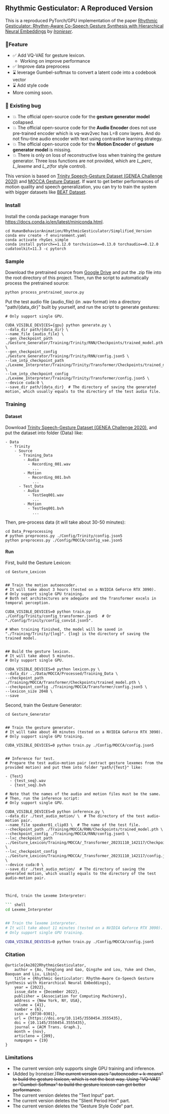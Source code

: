 ## Rhythmic Gesticulator: A Reproduced Version

This is a reproduced PyTorch/GPU implementation of the paper [Rhythmic Gesticulator: Rhythm-Aware Co-Speech Gesture Synthesis with Hierarchical Neural Embeddings](https://pku-mocca.github.io/Rhythmic-Gesticulator-Page/) by *[Ironieser](https://github.com/Ironeiser)*.  
### 🚩Feature 
- &#x2705;  Add VQ-VAE for gesture lexicon.  
   - Working on improve performance
- &#x2705;  Improve data preprocess
- &#x231B;  leverage Gumbel-softmax to convert a latent code into a codebook vector
- &#x231B;  Add style code
- More coming soon.
###  🐛 Existing bug 
- 💥  The official  open-source code for the **gesture generator model** collapsed.
- 💥  The official  open-source code for the **Audio Encoder** does not use pre-trained encoder which is vq-wav2vec has L=8 conv layers. And do not finu-tine audio encoder with text using contrastive learning strategy.
- 💥 The official  open-source code for the **Motion Encoder** of  **gesture generator model**  is missing.
- 💥 There is only on loss of reconstructive loss when training the gesture generator. Three loss functions are not provided, which are *L_perc*, *L_lexeme* and *L_z*(for style control). 

This version is based on [Trinity Speech-Gesture Dataset (GENEA Challenge 2020)](https://trinityspeechgesture.scss.tcd.ie/) and  [MOCCA Gesture Dataset](https://github.com/Aubrey-ao/HumanBehaviorAnimation/tree/main/HumanBehaviorAnimation/RhythmicGesticulator/MOCCA_Gesture_Dataset).
If want to get better performances of motion quality and speech generalization, you can try to train the system with bigger datasets like [BEAT Dataset](https://github.com/PantoMatrix/BEAT).

### Install

Install the conda package manager from https://docs.conda.io/en/latest/miniconda.html.

``` shell
cd HumanBehaviorAnimation/RhythmicGesticulator/Simplified_Version
conda env create -f environment.yaml
conda activate rhyGes_simple
conda install pytorch==1.12.0 torchvision==0.13.0 torchaudio==0.12.0 cudatoolkit=11.3 -c pytorch
```

### Sample

Download the pretrained source from [Google Drive](https://drive.google.com/file/d/1oIbZygcHivxWcRkIki3zis6LhCklpm8L/view?usp=sharing) and put the .zip file into the root directory of this project. Then, run the script to automatically process the pretrained source:

``` shell
python process_pretrained_source.py
```

Put the test audio file {audio_file} (in .wav format) into a directory "path/{data_dir}" built by yourself, and run the script to generate gestures:

``` shell
# Only support single GPU.

CUDA_VISIBLE_DEVICES={gpu} python generate.py \
--data_dir path/{data_dir} \
--name_file {audio_file} \
--gen_checkpoint_path ./Gesture_Generator/Training/Trinity/RNN/Checkpoints/trained_model.pth \
--gen_checkpoint_config ./Gesture_Generator/Training/Trinity/RNN/config.json5 \
--lxm_intp_checkpoint_path ./Lexeme_Interpreter/Training/Trinity/Transformer/Checkpoints/trained_model.pth \
--lxm_intp_checkpoint_config ./Lexeme_Interpreter/Training/Trinity/Transformer/config.json5 \
--device cuda:0 \
--save_dir path/{data_dir}  # The directory of saving the generated motion, which usually equals to the directory of the test audio file.
```

### Training

#### Dataset

Download [Trinity Speech-Gesture Dataset (GENEA Challenge 2020)](https://trinityspeechgesture.scss.tcd.ie/), and put the dataset into folder {Data} like:

```
- Data
  - Trinity
    - Source
      - Training_Data
        - Audio
          - Recording_001.wav
            ...
        - Motion
          - Recording_001.bvh
            ...
      - Test_Data
        - Audio
          - TestSeq001.wav
            ...
        - Motion
          - TestSeq001.bvh
            ...
```

Then, pre-process data (it will take about 30-50 minutes):

``` shell
cd Data_Preprocessing
# python preprocess.py ./Config/Trinity/config.json5
python preprocess.py ./Config/MOCCA/config_vae.json5
```

#### Run

First, build the Gesture Lexicon:

``` shell
cd Gesture_Lexicon


## Train the motion autoencoder. 
# It will take about 3 hours (tested on a NVIDIA GeForce RTX 3090). 
# Only support single GPU training.
# Both net architectures are adequate and the Transformer excels in temporal perception.

CUDA_VISIBLE_DEVICES=0 python train.py ./Config/Trinity/config_transformer.json5  # Or "./Config/Trinity/config_conv1d.json5". 

# When training finished, the model will be saved in "./Training/Trinity/{log}". {log} is the directory of saving the trained model.


## Build the gesture lexicon.
# It will take about 5 minutes.
# Only support single GPU.

CUDA_VISIBLE_DEVICES=0 python lexicon.py \
--data_dir ../Data/MOCCA/Processed/Training_Data \
--checkpoint_path ./Training/MOCCA/Transformer/Checkpoints/trained_model.pth \
--checkpoint_config ./Training/MOCCA/Transformer/config.json5 \
--lexicon_size 2048 \
--save
```

Second, train the Gesture Generator:

``` shell
cd Gesture_Generator


## Train the gesture generator.
# It will take about 40 minutes (tested on a NVIDIA GeForce RTX 3090).
# Only support single GPU training.

CUDA_VISIBLE_DEVICES=0 python train.py ./Config/MOCCA/config.json5


## Inference for test.
# Prepare the test audio-motion pair (extract gesture lexemes from the provided motion) and put them into folder "path/{Test}" like:

- {Test}
  - {test_seq}.wav
  - {test_seq}.bvh

# Note that the names of the audio and motion files must be the same.
# Then, run the inference script:
# Only support single GPU.

CUDA_VISIBLE_DEVICES=0 python inference.py \
--data_dir ./test_audio_motion/ \  # The directory of the test audio-motion pair.
--name_file speaker01_clip03 \  # The name of the test file.
--checkpoint_path ./Training/MOCCA/RNN/Checkpoints/trained_model.pth \ 
--checkpoint_config ./Training/MOCCA/RNN/config.json5 \
--lxc_checkpoint_path ../Gesture_Lexicon/Training/MOCCA/_Transformer_20231110_142117/Checkpoints/trained_model.pth \
--lxc_checkpoint_config ../Gesture_Lexicon/Training/MOCCA/_Transformer_20231110_142117/config.json5 \
--device cuda:0 \
--save_dir ./test_audio_motion/  # The directory of saving the generated motion, which usually equals to the directory of the test audio-motion pair.
```
```sh


Third, train the Lexeme Interpreter:

``` shell
cd Lexeme_Interpreter


## Train the lexeme interpreter.
# It will take about 11 minutes (tested on a NVIDIA GeForce RTX 3090).
# Only support single GPU training.

CUDA_VISIBLE_DEVICES=0 python train.py ./Config/MOCCA/config.json5
```

### Citation

```
@article{Ao2022RhythmicGesticulator,
    author = {Ao, Tenglong and Gao, Qingzhe and Lou, Yuke and Chen, Baoquan and Liu, Libin},
    title = {Rhythmic Gesticulator: Rhythm-Aware Co-Speech Gesture Synthesis with Hierarchical Neural Embeddings},
    year = {2022},
    issue_date = {December 2022},
    publisher = {Association for Computing Machinery},
    address = {New York, NY, USA},
    volume = {41},
    number = {6},
    issn = {0730-0301},
    url = {https://doi.org/10.1145/3550454.3555435},
    doi = {10.1145/3550454.3555435},
    journal = {ACM Trans. Graph.},
    month = {nov},
    articleno = {209},
    numpages = {19}
}
```

### Limitations

* The current version only supports single GPU training and inference.
* (Added by Ironeiser.)~~The current version uses "autoencoder + k-means" to build the gesture lexicon, which is not the best way. Using "VQ-VAE" or "Gumbel-Softmax" to build the gesture lexicon can get better performance.~~ 
* The current version deletes the "Text Input" part.
* The current version deletes the "Slient Period Hint" part.
* The current version deletes the ”Gesture Style Code“ part.